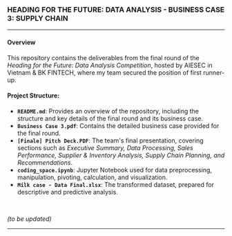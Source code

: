 
### HEADING FOR THE FUTURE: DATA ANALYSIS - BUSINESS CASE 3: SUPPLY CHAIN
---
#### Overview
This repository contains the deliverables from the final round of the *Heading for the Future: Data Analysis Competition*, hosted by AIESEC in Vietnam & BK FINTECH, where my team secured the position of first runner-up.

#### Project Structure:
- **`README.md`**: Provides an overview of the repository, including the structure and key details of the final round and its business case.
- **`Business Case 3.pdf`**: Contains the detailed business case provided for the final round.
- **`[Finale] Pitch Deck.PDF`**: The team's final presentation, covering sections such as *Executive Summary, Data Processing, Sales Performance, Supplier & Inventory Analysis, Supply Chain Planning, and Recommendations*.
- **`coding_space.ipynb`**: Jupyter Notebook used for data preprocessing, manipulation, pivoting, calculation, and visualization.
- **`Milk case - Data Final.xlsx`**: The transformed dataset, prepared for descriptive and predictive analysis.

<br>

<i>(to be updated)</i>

---